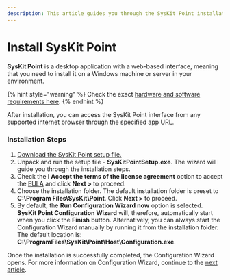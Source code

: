 ```yaml
---
description: This article guides you through the SysKit Point installation.
---
```


# Install SysKit Point

**SysKit Point** is a desktop application with a web-based interface, meaning that you need to install it on a Windows machine or server in your environment. 

{% hint style="warning" %}
Check the exact [hardware and software requirements here](../requirements/system-requirements.md).
{% endhint %}

After installation, you can access the SysKit Point interface from any supported internet browser through the specified app URL.

### Installation Steps

1. [Download the SysKit Point setup file.](https://www.syskit.com/products/point/download/)
2. Unpack and run the setup file - **SysKitPointSetup.exe**. The wizard will guide you through the installation steps.
3. Check the **I Accept the terms of the license agreement** option to accept the [EULA](https://www.syskit.com/eula/) and click **Next &gt;** to proceed.
4. Choose the installation folder. The default installation folder is preset to **C:\Program Files\SysKit\Point**. Click **Next &gt;** to proceed. 
5. By default, the **Run Configuration Wizard now** option is selected. **SysKit Point Configuration Wizard** will, therefore, automatically start when you click the **Finish** button.  Alternatively, you can always start the Configuration Wizard manually by running it from the installation folder. The default location is: **C:\ProgramFiles\SysKit\Point\Host\Configuration.exe**.

Once the installation is successfully completed, the Configuration Wizard opens. For more information on Configuration Wizard, continue to the [next article](configure-syskit-point.md).  




